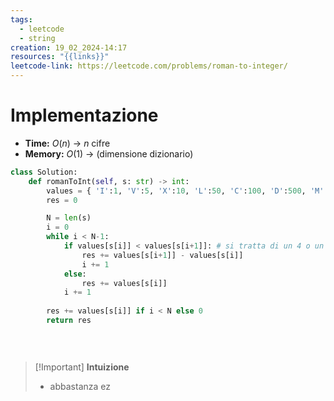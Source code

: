 ```yaml
---
tags:
  - leetcode
  - string
creation: 19_02_2024-14:17
resources: "{{links}}"
leetcode-link: https://leetcode.com/problems/roman-to-integer/
---
```

# Implementazione

- **Time:** $O(n)$ -> $n$ cifre
- **Memory:** $O(1)$ -> (dimensione dizionario)

```python
class Solution:
    def romanToInt(self, s: str) -> int:
        values = { 'I':1, 'V':5, 'X':10, 'L':50, 'C':100, 'D':500, 'M':1000 }
        res = 0

        N = len(s)
        i = 0
        while i < N-1:
            if values[s[i]] < values[s[i+1]]: # si tratta di un 4 o un 9
                res += values[s[i+1]] - values[s[i]]
                i += 1
            else:
                res += values[s[i]]
            i += 1
        
        res += values[s[i]] if i < N else 0
        return res
            

         
```

>[!Important] **Intuizione**
> - abbastanza ez
